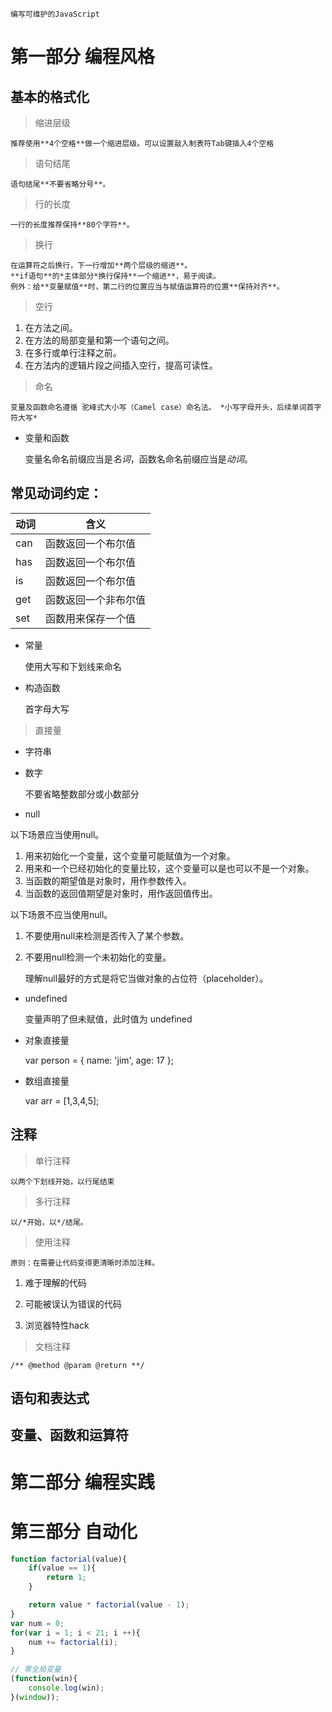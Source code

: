     编写可维护的JavaScript

#   第一部分  编程风格

##  基本的格式化  

>   缩进层级

    推荐使用**4个空格**做一个缩进层级。可以设置敲入制表符Tab键插入4个空格

>   语句结尾

    语句结尾**不要省略分号**。

>   行的长度

    一行的长度推荐保持**80个字符**。

>   换行

    在运算符之后换行，下一行增加**两个层级的缩进**。
    **if语句**的*主体部分*换行保持**一个缩进**，易于阅读。
    例外：给**变量赋值**时，第二行的位置应当与赋值运算符的位置**保持对齐**。

>   空行

1.  在方法之间。
2.  在方法的局部变量和第一个语句之间。 
3.  在多行或单行注释之前。
4.  在方法内的逻辑片段之间插入空行，提高可读性。

>   命名

    变量及函数命名遵循 驼峰式大小写（Camel case）命名法。 *小写字母开头，后续单词首字符大写*
    
*   变量和函数

    变量名命名前缀应当是*名词*，函数名命名前缀应当是*动词*。

**常见动词约定：**
---
动词 | 含义
------------- | -------------
can | 函数返回一个布尔值 
has | 函数返回一个布尔值
is  | 函数返回一个布尔值
get | 函数返回一个非布尔值
set | 函数用来保存一个值

*   常量

    使用大写和下划线来命名

*   构造函数

    首字母大写

>   直接量

*   字符串

*   数字

    不要省略整数部分或小数部分

*   null

以下场景应当使用null。
1.  用来初始化一个变量，这个变量可能赋值为一个对象。
2.  用来和一个已经初始化的变量比较，这个变量可以是也可以不是一个对象。
3.  当函数的期望值是对象时，用作参数传入。
4.  当函数的返回值期望是对象时，用作返回值传出。

以下场景不应当使用null。
1.  不要使用null来检测是否传入了某个参数。
2.  不要用null检测一个未初始化的变量。

    理解null最好的方式是将它当做对象的占位符（placeholder）。

*   undefined

    变量声明了但未赋值，此时值为 undefined

*   对象直接量

    var person = {
        name: 'jim',
        age: 17
    };

*   数组直接量

    var arr = [1,3,4,5];

##  注释

>   单行注释
    
    以两个下划线开始，以行尾结束

>   多行注释

    以/*开始，以*/结尾。

>   使用注释

    原则：在需要让代码变得更清晰时添加注释。

1.  难于理解的代码

2.  可能被误认为错误的代码

3.  浏览器特性hack

>   文档注释

    /** @method @param @return **/

##  语句和表达式

>
>
>
>
>
>

##  变量、函数和运算符

>
>
>
>
>
>

#   第二部分  编程实践

#   第三部分  自动化

```javascript
function factorial(value){
    if(value == 1){
        return 1;
    }

    return value * factorial(value - 1);
}
var num = 0;
for(var i = 1; i < 21; i ++){
    num += factorial(i);
}

// 零全局变量
(function(win){
    console.log(win);
}(window));
```